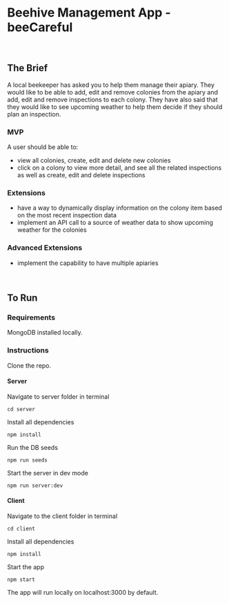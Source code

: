 # Beehive Management App - beeCareful

<br>

## The Brief

A local beekeeper has asked you to help them manage their apiary. They would like to be able to add, edit and remove colonies from the apiary and add, edit and remove inspections to each colony. They have also said that they would like to see upcoming weather to help them decide if they should plan an inspection.

### MVP

A user should be able to:

- view all colonies, create, edit and delete new colonies
- click on a colony to view more detail, and see all the related inspections as well as create, edit and delete inspections

### Extensions

- have a way to dynamically display information on the colony item based on the most recent inspection data
- implement an API call to a source of weather data to show upcoming weather for the colonies

### Advanced Extensions

- implement the capability to have multiple apiaries

<br>

## To Run

### Requirements
MongoDB installed locally.

### Instructions
Clone the repo.

#### Server
Navigate to server folder in terminal
```
cd server
```
Install all dependencies
```
npm install
```
Run the DB seeds
```
npm run seeds
```
Start the server in dev mode
```
npm run server:dev
```

#### Client
Navigate to the client folder in terminal
```
cd client
```
Install all dependencies
```
npm install
```
Start the app
```
npm start
```
The app will run locally on localhost:3000 by default.


